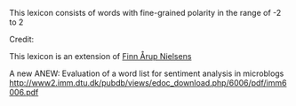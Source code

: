 This lexicon consists of words with fine-grained polarity in the range of -2 to 2

Credit:

This lexicon is an extension of [Finn Årup Nielsens](https://github.com/fnielsen/afinn)

A new ANEW: Evaluation of a word list for sentiment analysis in microblogs
http://www2.imm.dtu.dk/pubdb/views/edoc_download.php/6006/pdf/imm6006.pdf
